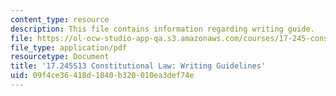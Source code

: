 ```yaml
---
content_type: resource
description: This file contains information regarding writing guide.
file: https://ol-ocw-studio-app-qa.s3.amazonaws.com/courses/17-245-constitutional-law-structures-of-power-and-individual-rights-spring-2013/09f4ce36418d1840b320010ea3def74e_MIT17_245S13_WritingGuide.pdf
file_type: application/pdf
resourcetype: Document
title: '17.245S13 Constitutional Law: Writing Guidelines'
uid: 09f4ce36-418d-1840-b320-010ea3def74e
---
```


